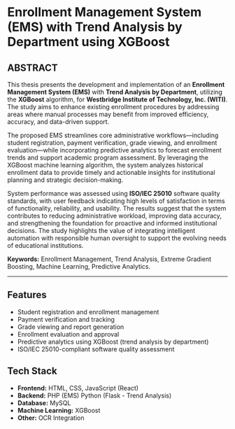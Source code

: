 # Enrollment Management System (EMS) with Trend Analysis by Department using XGBoost

## ABSTRACT
This thesis presents the development and implementation of an **Enrollment Management System (EMS)** with **Trend Analysis by Department**, utilizing the **XGBoost** algorithm, for **Westbridge Institute of Technology, Inc. (WITI)**. The study aims to enhance existing enrollment procedures by addressing areas where manual processes may benefit from improved efficiency, accuracy, and data-driven support. 

The proposed EMS streamlines core administrative workflows—including student registration, payment verification, grade viewing, and enrollment evaluation—while incorporating predictive analytics to forecast enrollment trends and support academic program assessment. By leveraging the XGBoost machine learning algorithm, the system analyzes historical enrollment data to provide timely and actionable insights for institutional planning and strategic decision-making.

System performance was assessed using **ISO/IEC 25010** software quality standards, with user feedback indicating high levels of satisfaction in terms of functionality, reliability, and usability. The results suggest that the system contributes to reducing administrative workload, improving data accuracy, and strengthening the foundation for proactive and informed institutional decisions. The study highlights the value of integrating intelligent automation with responsible human oversight to support the evolving needs of educational institutions.

**Keywords:** Enrollment Management, Trend Analysis, Extreme Gradient Boosting, Machine Learning, Predictive Analytics.

---

## Features
- Student registration and enrollment management
- Payment verification and tracking
- Grade viewing and report generation
- Enrollment evaluation and approval
- Predictive analytics using XGBoost (trend analysis by department)
- ISO/IEC 25010-compliant software quality assessment

## Tech Stack
- **Frontend:** HTML, CSS, JavaScript (React)
- **Backend:** PHP (EMS) Python (Flask - Trend Analysis)
- **Database:** MySQL
- **Machine Learning:** XGBoost
- **Other:** OCR Integration
